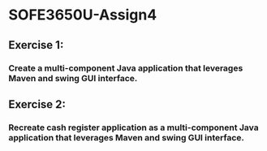 # SOFE3650U-Assign4

## Exercise 1: 
### Create a multi-component Java application that leverages Maven and swing GUI interface.

## Exercise 2: 
### Recreate cash register application as a multi-component Java application that leverages Maven and swing GUI interface.
